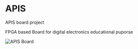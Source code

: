 # APIS
APIS board project

FPGA based Board for digital electronics educational puporse

![APIS Board](../document/APIS%20Board.JPG?raw=true "APIS Board")
